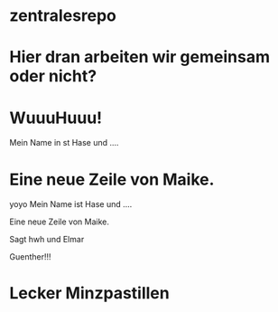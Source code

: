 zentralesrepo
=============

Hier dran arbeiten wir gemeinsam oder nicht?
=======



WuuuHuuu!
=======
Mein Name in st Hase und ....

Eine neue Zeile von Maike.
=======
yoyo
Mein Name ist Hase und ....

Eine neue Zeile von Maike.

Sagt hwh
und Elmar

Guenther!!!

Lecker Minzpastillen
====================
